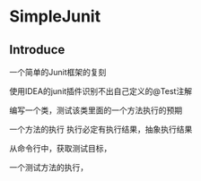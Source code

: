 # SimpleJunit

## Introduce

一个简单的Junit框架的复刻

使用IDEA的junit插件识别不出自己定义的@Test注解


编写一个类，测试该类里面的一个方法执行的预期

一个方法的执行
    执行必定有执行结果，抽象执行结果

从命令行中，获取测试目标，

一个测试方法的执行，